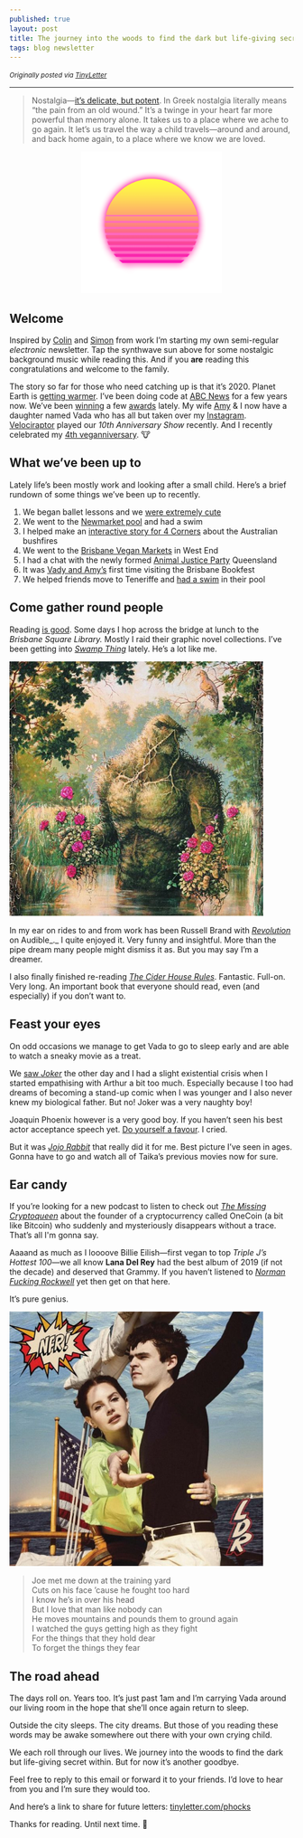 ```yaml
---
published: true
layout: post
title: The journey into the woods to find the dark but life-giving secret within 
tags: blog newsletter
---
```


<small>*Originally posted via [TinyLetter](http://tinyletter.com/phocks)*</small>

---

> Nostalgia—[it’s delicate, but potent](https://vimeo.com/20736616). In Greek nostalgia literally means “the pain from an old wound.” It’s a twinge in your heart far more powerful than memory alone. It takes us to a place where we ache to go again. It let’s us travel the way a child travels—around and around, and back home again, to a place where we know we are loved.

<center><a href="https://open.spotify.com/playlist/5nm0oigdKoPbe51rZNSkaK"><img src="/public/img/synthwave-sun.png" width="250" /></a></center>

## Welcome

Inspired by [Colin](https://colin-gourlay.com/ibam/) and [Simon](https://tinyletter.com/everysecondthursday) from work I’m starting my own semi-regular _electronic_ newsletter. Tap the synthwave sun above for some nostalgic background music while reading this. And if you **are** reading this congratulations and welcome to the family.

The story so far for those who need catching up is that it’s 2020. Planet Earth is [getting warmer](https://www.abc.net.au/news/2019-12-06/how-climate-change-has-impacted-your-life/11766018). I’ve been doing code at [ABC News](https://www.abc.net.au/news/joshua-byrd/8609896) for a few years now. We’ve been [winning](https://twitter.com/phocks/status/1095840923903188992?s=20) a few [awards](https://twitter.com/phocks/status/1225583701108543488?s=20) lately. My wife [Amy](https://twitter.com/lady_smock) & I now have a daughter named Vada who has all but taken over my [Instagram](https://instagram.com/phocks). [Velociraptor](https://open.spotify.com/artist/2oaH5gF2m6OPgZ3vuEUrPH) played our _10th Anniversary Show_ recently. And I recently celebrated my [4th veganniversary](https://twitter.com/phocks/status/1205044804138045441?s=20). 🐮

## What we’ve been up to

Lately life’s been mostly work and looking after a small child. Here’s a brief rundown of some things we’ve been up to recently.

1.  We began ballet lessons and we [were extremely cute](https://www.instagram.com/p/B8Sbc5-BJEU/?utm_source=ig_web_copy_link)
2.  We went to the [Newmarket pool](https://www.instagram.com/p/B7KwB7_AHO6/?utm_source=ig_web_copy_link) and had a swim
3.  I helped make an [interactive story for 4 Corners](https://www.abc.net.au/news/2020-02-03/inside-the-australian-bushfires-crisis/11890458) about the Australian bushfires
4.  We went to the [Brisbane Vegan Markets](https://www.instagram.com/p/B8VW6YeAUhL/) in West End
5.  I had a chat with the newly formed [Animal Justice Party](https://animaljusticeparty.org/qld/) Queensland
6.  It was [Vady and Amy’s](https://photos.app.goo.gl/PZEP4wja664Jzxik7) first time visiting the Brisbane Bookfest
7.  We helped friends move to Teneriffe and [had a swim](https://www.instagram.com/p/B8S3ALOg3wl/?utm_source=ig_web_copy_link) in their pool

## Come gather round people

Reading [is good](https://www.goodreads.com/user/show/2600381-joshua-byrd). Some days I hop across the bridge at lunch to the _Brisbane Square Library._ Mostly I raid their graphic novel collections. I’ve been getting into _[Swamp Thing](https://amzn.to/3blGrvW)_ lately. He’s a lot like me.

<img src="/public/img/swamp-thing.jpg" width="450" />

In my ear on rides to and from work has been Russell Brand with _[Revolution](https://amzn.to/2H3QMPl)_ on Audible_._ I quite enjoyed it. Very funny and insightful. More than the pipe dream many people might dismiss it as. But you may say I’m a dreamer.  
  
I also finally finished re-reading [_The Cider House Rules_](https://www.goodreads.com/work/quotes/3875895-the-cider-house-rules). Fantastic. Full-on. Very long. An important book that everyone should read, even (and especially) if you don’t want to.

## Feast your eyes

On odd occasions we manage to get Vada to go to sleep early and are able to watch a sneaky movie as a treat.  
  
We [saw _Joker_](https://letterboxd.com/phocksx/film/joker-2019/) the other day and I had a slight existential crisis when I started empathising with Arthur a bit too much. Especially because I too had dreams of becoming a stand-up comic when I was younger and I also never knew my biological father. But no! Joker was a very naughty boy!  
  
Joaquin Phoenix however is a very good boy. If you haven’t seen his best actor acceptance speech yet. [Do yourself a favour](https://www.theguardian.com/film/2020/feb/10/joaquin-phoenixs-oscars-speech-in-full). I cried.  
  
But it was [_Jojo Rabbit_](https://amzn.to/2Szhu7M) that really did it for me. Best picture I’ve seen in ages. Gonna have to go and watch all of Taika’s previous movies now for sure.

## Ear candy

If you’re looking for a new podcast to listen to check out [_The Missing Cryptoqueen_](https://open.spotify.com/show/5nk7d9MLCgE3M47mXPW7MP) about the founder of a cryptocurrency called OneCoin (a bit like Bitcoin) who suddenly and mysteriously disappears without a trace. That’s all I'm gonna say.  
  
Aaaand as much as I loooove Billie Eilish—first vegan to top _Triple J’s Hottest 100_—we all know **Lana Del Rey** had the best album of 2019 (if not the decade) and deserved that Grammy. If you haven’t listened to [_Norman Fucking Rockwell_](https://open.spotify.com/album/5XpEKORZ4y6OrCZSKsi46A) yet then get on that here.  
  
It’s pure genius.

<img src="/public/img/norman-fucking-rockwell.jpg" width="450" />

>Joe met me down at the training yard  
Cuts on his face ’cause he fought too hard  
I know he’s in over his head  
But I love that man like nobody can  
He moves mountains and pounds them to ground again  
I watched the guys getting high as they fight  
For the things that they hold dear  
To forget the things they fear

## The road ahead

The days roll on. Years too. It’s just past 1am and I’m carrying Vada around our living room in the hope that she’ll once again return to sleep.  
  
Outside the city sleeps. The city dreams. But those of you reading these words may be awake somewhere out there with your own crying child.  
  
We each roll through our lives. We journey into the woods to find the dark but life-giving secret within. But for now it’s another goodbye.  
  
Feel free to reply to this email or forward it to your friends. I’d love to hear from you and I’m sure they would too.  
  
And here’s a link to share for future letters: [tinyletter.com/phocks](https://tinyletter.com/phocks)  
  
Thanks for reading. Until next time. 🖤
